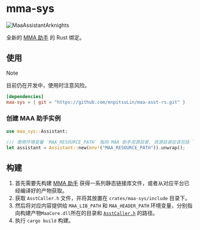 # mma-sys

![MaaAssistantArknights](https://img.shields.io/github/v/tag/MaaAssistantArknights/MaaAssistantArknights?filter=v5.16.10&logo=github&label=MAA&link=https%3A%2F%2Fgithub.com%2FMaaAssistantArknights%2FMaaAssistantArknights)


全新的 [MMA 助手](https://github.com/MaaAssistantArknights/MaaAssistantArknights) 的 Rust 绑定。


## 使用

> [!NOTE]
> 目前仍在开发中，使用时注意风险。


```toml
[dependencies]
maa-sys = { git = "https://github.com/enpitsuLin/maa-asst-rs.git" }
```

### 创建 MAA 助手实例

```rust
use maa_sys::Assistant;

/// 使用环境变量 `MAA_RESOURCE_PATH` 指向 MAA 助手资源目录, 资源目录应该包括 `/resource` 目录和对应的运行库文件
let assistant = Assistant::new(env!("MAA_RESOURCE_PATH")).unwrap();
```


## 构建 

1. 首先需要先构建 [MMA 助手](https://github.com/MaaAssistantArknights/MaaAssistantArknights) 获得一系列静态链接库文件，或者从对应平台已经编译好的产物获取。
2. 获取 `AsstCaller.h` 文件，并将其放置在 `crates/maa-sys/include` 目录下。
3. 然后将对应内容提供给 `MAA_LIB_PATH` 和 `MAA_HEADER_PATH` 环境变量，分别指向构建产物`MaaCore.dll`所在的目录和 [`AsstCaller.h`](https://github.com/MaaAssistantArknights/MaaAssistantArknights/blob/dev/include/AsstCaller.h) 的路径。
4. 执行 `cargo build` 构建。


